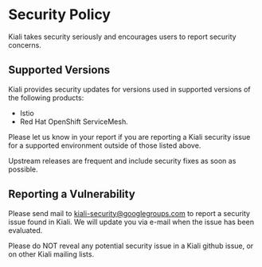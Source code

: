 # Security Policy
Kiali takes security seriously and encourages users to report security concerns.

## Supported Versions
Kiali provides security updates for versions used in supported versions of the following products:

- Istio
- Red Hat OpenShift ServiceMesh.

Please let us know in your report if you are reporting a Kiali security issue for a supported environment
outside of those listed above.

Upstream releases are frequent and include security fixes as soon as possible.

## Reporting a Vulnerability
Please send mail to kiali-security@googlegroups.com to report a security issue found in Kiali.  We will update you
via e-mail when the issue has been evaluated.

Please do NOT reveal any potential security issue in a Kiali github issue, or on other Kiali mailing lists.
